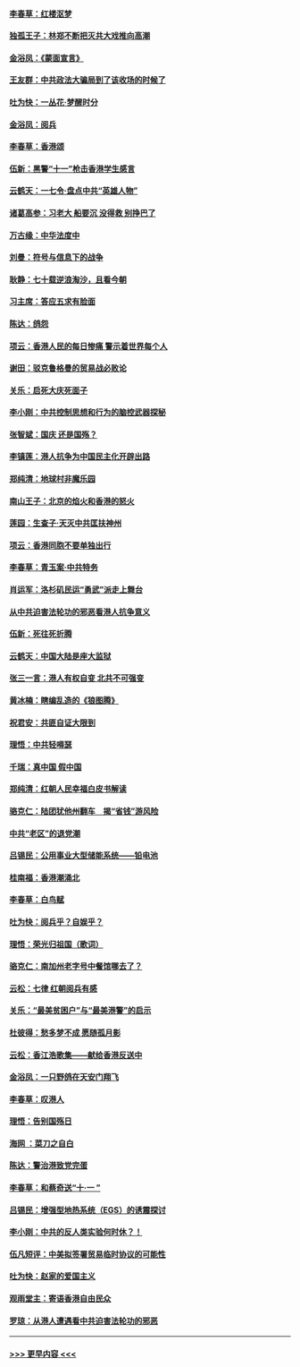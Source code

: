 #### [李春草：红楼沤梦](../pages/nsc993/n11569673.md?t=10051855) 
#### [独孤王子：林郑不断把灭共大戏推向高潮](../pages/nsc993/n11569381.md?t=10051855) 
#### [金浴凤：《蒙面宣言》](../pages/nsc993/n11569368.md?t=10051855) 
#### [王友群：中共政法大骗局到了该收场的时候了](../pages/nsc993/n11568940.md?t=10051855) 
#### [吐为快：一丛花‧梦醒时分](../pages/nsc993/n11567491.md?t=10051855) 
#### [金浴凤：阅兵](../pages/nsc993/n11567454.md?t=10051855) 
#### [李春草：香港颂](../pages/nsc993/n11567444.md?t=10051855) 
#### [伍新：黑警“十一”枪击香港学生感言](../pages/nsc993/n11567426.md?t=10051855) 
#### [云鹤天：一七令‧盘点中共“英雄人物”](../pages/nsc993/n11567091.md?t=10051855) 
#### [诸葛高参：习老大 船要沉 没得救 别挣巴了](../pages/nsc993/n11566976.md?t=10051855) 
#### [万古缘：中华法度中](../pages/nsc993/n11566726.md?t=10051855) 
#### [刘曼：符号与信息下的战争](../pages/nsc993/n11564655.md?t=10051855) 
#### [耿静：七十载逆浪淘沙，且看今朝](../pages/nsc993/n11564520.md?t=10051855) 
#### [习主席：答应五求有脸面](../pages/nsc993/n11563953.md?t=10051855) 
#### [陈达：鸽怨](../pages/nsc993/n11561879.md?t=10051855) 
#### [项云：香港人民的每日惨痛  警示着世界每个人](../pages/nsc993/n11559273.md?t=10051855) 
#### [谢田：驳克鲁格曼的贸易战必败论](../pages/nsc993/n11555840.md?t=10051855) 
#### [关乐：启死大庆死面子](../pages/nsc993/n11556823.md?t=10051855) 
#### [李小刚：中共控制思想和行为的脑控武器探秘](../pages/nsc993/n11556776.md?t=10051855) 
#### [张智斌：国庆  还是国殇？](../pages/nsc993/n11556617.md?t=10051855) 
#### [李镇莲：港人抗争为中国民主化开辟出路](../pages/nsc993/n11556570.md?t=10051855) 
#### [郑纯清：地球村非魔乐园](../pages/nsc993/n11555415.md?t=10051855) 
#### [南山王子：北京的焰火和香港的怒火](../pages/nsc993/n11555318.md?t=10051855) 
#### [莲园：生查子·天灭中共匡扶神州](../pages/nsc993/n11555302.md?t=10051855) 
#### [项云：香港同胞不要单独出行](../pages/nsc993/n11555276.md?t=10051855) 
#### [李春草：青玉案‧中共特务](../pages/nsc993/n11552356.md?t=10051855) 
#### [肖运军：洛杉矶民运“勇武”派走上舞台](../pages/nsc993/n11551595.md?t=10051855) 
#### [从中共迫害法轮功的邪恶看港人抗争意义](../pages/nsc993/n11540858.md?t=10051855) 
#### [伍新：死往死折腾](../pages/nsc993/n11550174.md?t=10051855) 
#### [云鹤天：中国大陆是座大监狱](../pages/nsc993/n11550155.md?t=10051855) 
#### [张三一言：港人有权自变 北共不可强变](../pages/nsc993/n11550132.md?t=10051855) 
#### [黄冰楠：瞎编乱造的《狼图腾》](../pages/nsc993/n11550082.md?t=10051855) 
#### [祝君安：共匪自证大限到](../pages/nsc993/n11550041.md?t=10051855) 
#### [理悟：中共轻嘚瑟](../pages/nsc993/n11547978.md?t=10051855) 
#### [千瑞：真中国 假中国](../pages/nsc993/n11547865.md?t=10051855) 
#### [郑纯清：红朝人民幸福白皮书解读](../pages/nsc993/n11547499.md?t=10051855) 
#### [骆克仁：陆团犹他州翻车　揭“省钱”游风险](../pages/nsc993/n11546977.md?t=10051855) 
#### [中共“老区”的退党潮](../pages/nsc993/n11545995.md?t=10051855) 
#### [吕锡民：公用事业大型储能系统——铅电池](../pages/nsc993/n11545701.md?t=10051855) 
#### [桂南福：香港潮涌北](../pages/nsc993/n11545682.md?t=10051855) 
#### [李春草：白鸟赋](../pages/nsc993/n11545663.md?t=10051855) 
#### [吐为快：阅兵乎？自娱乎？](../pages/nsc993/n11545625.md?t=10051855) 
#### [理悟：荣光归祖国（歌词）](../pages/nsc993/n11545616.md?t=10051855) 
#### [骆克仁：南加州老字号中餐馆哪去了？](../pages/nsc993/n11545120.md?t=10051855) 
#### [云松：七律 红朝阅兵有感](../pages/nsc993/n11542394.md?t=10051855) 
#### [关乐：“最美贫困户”与“最美港警”的启示](../pages/nsc993/n11542252.md?t=10051855) 
#### [杜彼得：愁多梦不成 愿随孤月影](../pages/nsc993/n11540296.md?t=10051855) 
#### [云松：香江浩歌集——献给香港反送中](../pages/nsc993/n11540149.md?t=10051855) 
#### [金浴凤：一只野鸽在天安门翔飞](../pages/nsc993/n11540280.md?t=10051855) 
#### [李春草：叹港人](../pages/nsc993/n11540119.md?t=10051855) 
#### [理悟：告别国殇日](../pages/nsc993/n11539610.md?t=10051855) 
#### [海网 ：菜刀之自白](../pages/nsc993/n11539597.md?t=10051855) 
#### [陈达：警治港致党完蛋](../pages/nsc993/n11538127.md?t=10051855) 
#### [李春草：和蔡奇送“十·一 ”](../pages/nsc993/n11537810.md?t=10051855) 
#### [吕锡民：增强型地热系统（EGS）的诱震探讨](../pages/nsc993/n11537765.md?t=10051855) 
#### [李小刚：中共的反人类实验何时休？！](../pages/nsc993/n11537669.md?t=10051855) 
#### [伍凡短评：中美拟签署贸易临时协议的可能性](../pages/nsc993/n11536773.md?t=10051855) 
#### [吐为快：赵家的爱国主义](../pages/nsc993/n11536750.md?t=10051855) 
#### [观雨堂主：寄语香港自由民众](../pages/nsc993/n11536735.md?t=10051855) 
#### [罗琼：从港人遭遇看中共迫害法轮功的邪恶](../pages/nsc993/n11507862.md?t=10051855) 

----
#### [ >>> 更早内容 <<< ](../indexes/nsc993-earlier.md)
